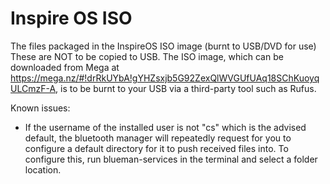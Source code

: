 # Inspire OS ISO
The files packaged in the InspireOS ISO image (burnt to USB/DVD for use)
These are NOT to be copied to USB. The ISO image, which can be downloaded from Mega at https://mega.nz/#!drRkUYbA!gYHZsxjb5G92ZexQlWVGUfUAq18SChKuoyqULCmzF-A, is to be burnt to your USB via a third-party tool such as Rufus.

Known issues:
- If the username of the installed user is not "cs" which is the advised default, the bluetooth manager will repeatedly request for you to configure a default directory for it to push received files into. To configure this, run blueman-services in the terminal and select a folder location.
